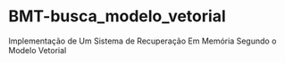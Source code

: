 # BMT-busca_modelo_vetorial
Implementação de Um Sistema de Recuperação Em Memória Segundo o Modelo Vetorial

